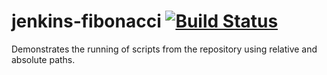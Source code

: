 # jenkins-fibonacci [![Build Status](http://3.210.68.140/buildStatus/icon?job=jenkins-fibonacci)](http://3.210.68.140/job/jenkins-fibonacci/)
Demonstrates the running of scripts from the repository using relative and absolute paths.
